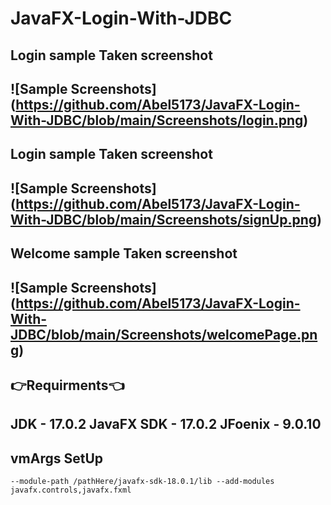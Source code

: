# JavaFX-Login-With-JDBC


## Login sample Taken screenshot 
![Sample Screenshots] (https://github.com/Abel5173/JavaFX-Login-With-JDBC/blob/main/Screenshots/login.png)
---

## Login sample Taken screenshot 
![Sample Screenshots] (https://github.com/Abel5173/JavaFX-Login-With-JDBC/blob/main/Screenshots/signUp.png)
---

## Welcome sample Taken screenshot 
![Sample Screenshots] (https://github.com/Abel5173/JavaFX-Login-With-JDBC/blob/main/Screenshots/welcomePage.png)
---

## 👉Requirments👈
  JDK - 17.0.2
  JavaFX SDK - 17.0.2
  JFoenix - 9.0.10
  ---
## vmArgs SetUp

```vmArgs
--module-path /pathHere/javafx-sdk-18.0.1/lib --add-modules javafx.controls,javafx.fxml
```

